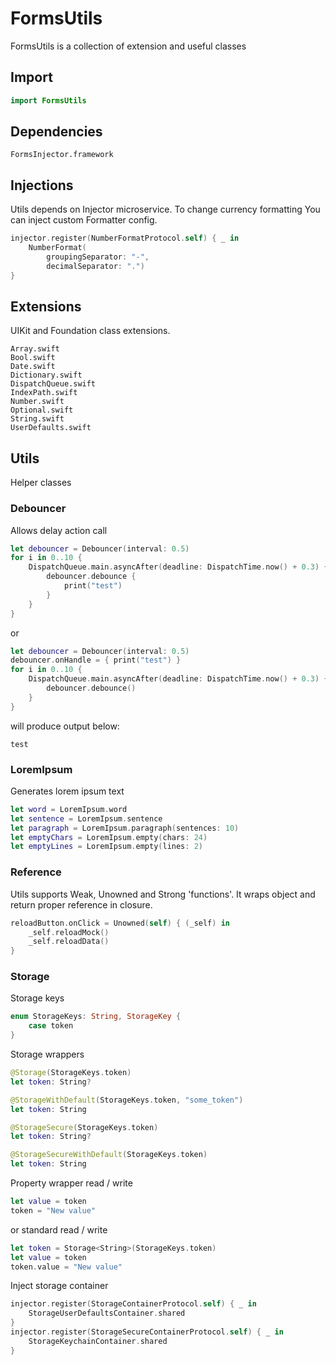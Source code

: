 # FormsUtils

FormsUtils is a collection of extension and useful classes

## Import

```swift
import FormsUtils
``` 

## Dependencies

```
FormsInjector.framework
```

## Injections

Utils depends on Injector microservice. To change currency formatting You can inject custom Formatter config.

```swift
injector.register(NumberFormatProtocol.self) { _ in
    NumberFormat(
        groupingSeparator: "-",
        decimalSeparator: ".")
}
```

## Extensions

UIKit and Foundation class extensions.

```
Array.swift
Bool.swift
Date.swift
Dictionary.swift
DispatchQueue.swift
IndexPath.swift
Number.swift
Optional.swift
String.swift
UserDefaults.swift
```

## Utils

Helper classes

### Debouncer

Allows delay action call

```swift
let debouncer = Debouncer(interval: 0.5)
for i in 0..10 {
    DispatchQueue.main.asyncAfter(deadline: DispatchTime.now() + 0.3) {
        debouncer.debounce {
            print("test")
        }
    }
}
```

or 

```swift
let debouncer = Debouncer(interval: 0.5)
debouncer.onHandle = { print("test") }
for i in 0..10 {
    DispatchQueue.main.asyncAfter(deadline: DispatchTime.now() + 0.3) {
        debouncer.debounce()
    }
}
```

will produce output below:

```
test
```

### LoremIpsum

Generates lorem ipsum text

```swift
let word = LoremIpsum.word
let sentence = LoremIpsum.sentence
let paragraph = LoremIpsum.paragraph(sentences: 10)
let emptyChars = LoremIpsum.empty(chars: 24)
let emptyLines = LoremIpsum.empty(lines: 2)
```

### Reference

Utils supports Weak, Unowned and Strong 'functions'. It wraps object and return proper reference in closure.

```swift
reloadButton.onClick = Unowned(self) { (_self) in
    _self.reloadMock()
    _self.reloadData()
}
```

### Storage

Storage keys

```swift
enum StorageKeys: String, StorageKey {
    case token
}
```

Storage wrappers

```swift
@Storage(StorageKeys.token)
let token: String?

@StorageWithDefault(StorageKeys.token, "some_token")
let token: String

@StorageSecure(StorageKeys.token)
let token: String?

@StorageSecureWithDefault(StorageKeys.token)
let token: String
```

Property wrapper read / write

```swift 
let value = token
token = "New value"
```

or standard read / write

```swift
let token = Storage<String>(StorageKeys.token)
let value = token
token.value = "New value"
```

Inject storage container

```swift
injector.register(StorageContainerProtocol.self) { _ in
    StorageUserDefaultsContainer.shared
}
injector.register(StorageSecureContainerProtocol.self) { _ in
    StorageKeychainContainer.shared
}
```
